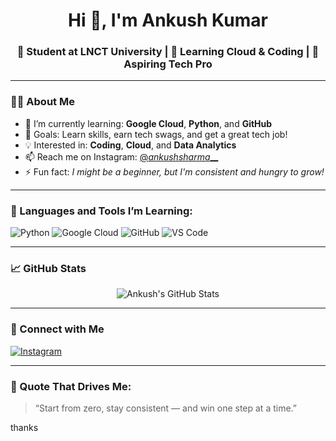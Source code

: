 <h1 align="center">Hi 👋, I'm Ankush Kumar</h1>
<h3 align="center">🚀 Student at LNCT University | 🌱 Learning Cloud & Coding | 🎯 Aspiring Tech Pro</h3>

---

### 👨‍💻 About Me
- 🔭 I’m currently learning: **Google Cloud**, **Python**, and **GitHub**
- 🎯 Goals: Learn skills, earn tech swags, and get a great tech job!
- 💡 Interested in: **Coding**, **Cloud**, and **Data Analytics**
- 📫 Reach me on Instagram: [@_ankushsharma___](https://www.instagram.com/_ankushsharma___?igsh=aTIzYXg2ZnRzZDd5)
- ⚡ Fun fact: *I might be a beginner, but I'm consistent and hungry to grow!*

---

### 🚀 Languages and Tools I’m Learning:
![Python](https://img.shields.io/badge/-Python-333333?style=flat&logo=python)
![Google Cloud](https://img.shields.io/badge/-Google%20Cloud-333333?style=flat&logo=google-cloud)
![GitHub](https://img.shields.io/badge/-GitHub-333333?style=flat&logo=github)
![VS Code](https://img.shields.io/badge/-VS%20Code-333333?style=flat&logo=visual-studio-code)

---

### 📈 GitHub Stats
<p align="center">
  <img src="https://github-readme-stats.vercel.app/api?username=ankushsharma12&show_icons=true&theme=radical" alt="Ankush's GitHub Stats" />
</p>

---

### 🔗 Connect with Me
[![Instagram](https://img.shields.io/badge/-@_ankushsharma___-E4405F?style=flat&logo=instagram&logoColor=white)](https://www.instagram.com/_ankushsharma___?igsh=aTIzYXg2ZnRzZDd5)

---

### 💬 Quote That Drives Me:
> “Start from zero, stay consistent — and win one step at a time.”

thanks